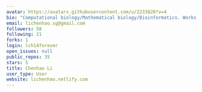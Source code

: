 ```yaml
---
avatar: https://avatars.githubusercontent.com/u/2233820?v=4
bio: "Computational biology/Mathematical biology/Bioinformatics. Works on \U0001F41B"
email: lichenhao.sg@gmail.com
followers: 58
following: 21
forks: 1
login: lch14forever
open_issues: null
public_repos: 35
stars: 5
title: Chenhao Li
user_type: User
website: lichenhao.netlify.com
---
```

